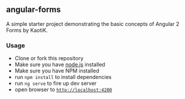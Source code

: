## angular-forms

A simple starter project demonstrating the basic concepts of Angular 2 Forms by KaotiK.


### Usage
- Clone or fork this repository
- Make sure you have [node.js](https://nodejs.org/) installed 
- Make sure you have NPM installed 
- run `npm install` to install dependencies
- run `ng serve` to fire up dev server
- open browser to [`http://localhost:4200`](http://localhost:4200)
